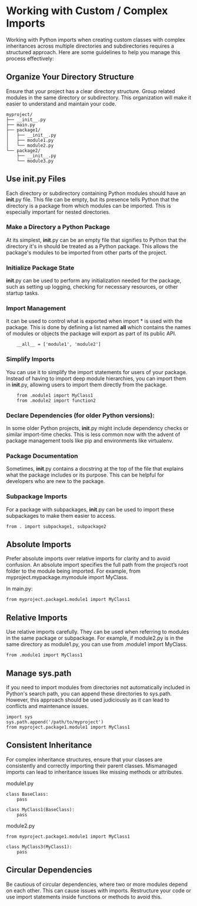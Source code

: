 # Working with Custom / Complex Imports
Working with Python imports when creating custom classes with complex inheritances across multiple directories and subdirectories requires a structured approach. Here are some guidelines to help you manage this process effectively:

## Organize Your Directory Structure
Ensure that your project has a clear directory structure. Group related modules in the same directory or subdirectory. This organization will make it easier to understand and maintain your code.
```
myproject/
├── __init__.py
├── main.py
├── package1/
│   ├── __init__.py
│   ├── module1.py
│   └── module2.py
└── package2/
    ├── __init__.py
    └── module3.py
```

## Use __init__.py Files 
Each directory or subdirectory containing Python modules should have an __init__.py file. This file can be empty, but its presence tells Python that the directory is a package from which modules can be imported. This is especially important for nested directories.

### Make a Directory a Python Package

At its simplest, __init__.py can be an empty file that signifies to Python that the directory it's in should be treated as a Python package. This allows the package's modules to be imported from other parts of the project.

### Initialize Package State

__init__.py can be used to perform any initialization needed for the package, such as setting up logging, checking for necessary resources, or other startup tasks.

### Import Management

It can be used to control what is exported when import * is used with the package. This is done by defining a list named __all__ which contains the names of modules or objects the package will export as part of its public API.

```
    __all__ = ['module1', 'module2']
```

### Simplify Imports

You can use it to simplify the import statements for users of your package. Instead of having to import deep module hierarchies, you can import them in __init__.py, allowing users to import them directly from the package.

```
    from .module1 import MyClass1
    from .module2 import function2
```

### Declare Dependencies (for older Python versions):

In some older Python projects, __init__.py might include dependency checks or similar import-time checks. This is less common now with the advent of package management tools like pip and environments like virtualenv.

### Package Documentation

Sometimes, __init__.py contains a docstring at the top of the file that explains what the package includes or its purpose. This can be helpful for developers who are new to the package.

### Subpackage Imports

For a package with subpackages, __init__.py can be used to import these subpackages to make them easier to access.
```
from . import subpackage1, subpackage2
```

## Absolute Imports
Prefer absolute imports over relative imports for clarity and to avoid confusion. An absolute import specifies the full path from the project’s root folder to the module being imported. For example, from myproject.mypackage.mymodule import MyClass.

In main.py:

```
from myproject.package1.module1 import MyClass1
```

## Relative Imports
Use relative imports carefully. They can be used when referring to modules in the same package or subpackage. For example, if module2.py is in the same directory as module1.py, you can use from .module1 import MyClass.
```
from .module1 import MyClass1
```

## Manage sys.path 
If you need to import modules from directories not automatically included in Python's search path, you can append these directories to sys.path. However, this approach should be used judiciously as it can lead to conflicts and maintenance issues.
```
import sys
sys.path.append('/path/to/myproject')
from myproject.package1.module1 import MyClass1
```

## Consistent Inheritance
For complex inheritance structures, ensure that your classes are consistently and correctly importing their parent classes. Mismanaged imports can lead to inheritance issues like missing methods or attributes.

module1.py
```
class BaseClass:
    pass

class MyClass1(BaseClass):
    pass
```

module2.py
```
from myproject.package1.module1 import MyClass1

class MyClass3(MyClass1):
    pass
```

## Circular Dependencies
Be cautious of circular dependencies, where two or more modules depend on each other. This can cause issues with imports. Restructure your code or use import statements inside functions or methods to avoid this.
